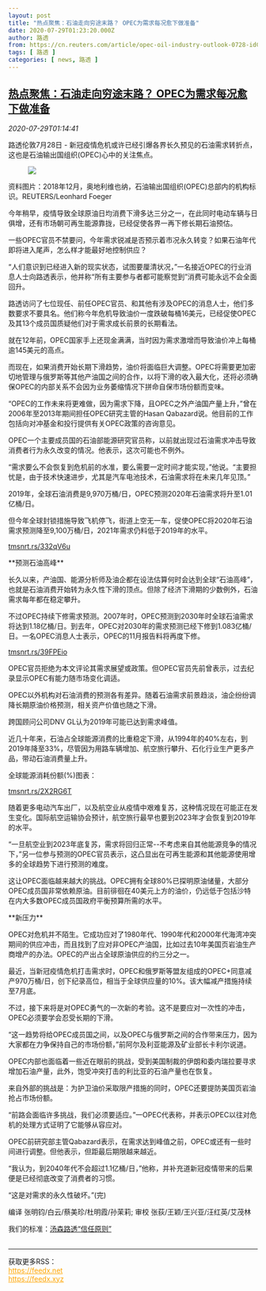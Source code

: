 ```yaml
---
layout: post
title: "热点聚焦：石油走向穷途末路？ OPEC为需求每况愈下做准备"
date: 2020-07-29T01:23:20.000Z
author: 路透
from: https://cn.reuters.com/article/opec-oil-industry-outlook-0728-idCNKCS24U03N
tags: [ 路透 ]
categories: [ news, 路透 ]
---
```

<!--1595985800000-->
[热点聚焦：石油走向穷途末路？ OPEC为需求每况愈下做准备](https://cn.reuters.com/article/opec-oil-industry-outlook-0728-idCNKCS24U03N)
------

<div>
<div><i>2020-07-29T01:14:41</i></div><div class="StandardArticleBody_body"><p>路透伦敦7月28日 - 新冠疫情危机或许已经引爆各界长久预见的石油需求转折点，这也是石油输出国组织(OPEC)心中的关注焦点。 </p><div class="PrimaryAsset_container"><div class="Image_container" tabindex="-1"><figure class="Image_zoom" style="padding-bottom:"><div class="LazyImage_container LazyImage_dark" style="background-image:none"><img src="//s4.reutersmedia.net/resources/r/?m=02&amp;d=20200729&amp;t=2&amp;i=1527474955&amp;r=LYNXNPEG6S01W&amp;w=600" aria-label="资料图片：2018年12月，奥地利维也纳，石油输出国组织(OPEC)总部内的机构标识。REUTERS/Leonhard Foeger"/><div class="LazyImage_image LazyImage_fallback" style="background-image:url(//s4.reutersmedia.net/resources/r/?m=02&amp;d=20200729&amp;t=2&amp;i=1527474955&amp;r=LYNXNPEG6S01W&amp;w=600);background-position:center center;background-color:inherit"></div></div><div class="Image_expand-button" aria-label="Expand Image Slideshow" role="button" tabindex="0"></div></figure><figcaption><div class="Image_caption"><span>资料图片：2018年12月，奥地利维也纳，石油输出国组织(OPEC)总部内的机构标识。REUTERS/Leonhard Foeger</span></div></figcaption></div></div><p>今年稍早，疫情导致全球原油日均消费下滑多达三分之一，在此同时电动车辆与日俱增，还有市场朝可再生能源靠拢，已经促使各界一再下修长期石油预估。 </p><p>一些OPEC官员不禁要问，今年需求锐减是否预示着市况永久转变？如果石油年代即将进入尾声，怎么样才能最好地控制供应？ </p><p>“人们意识到已经进入新的现实状态，试图要厘清状况，”一名接近OPEC的行业消息人士向路透表示，他并称“所有主要参与者都可能察觉到”消费可能永远不会全面回升。 </p><p>路透访问了七位现任、前任OPEC官员、和其他有涉及OPEC的消息人士，他们多数要求不要具名。他们称今年危机导致油价一度跌破每桶16美元，已经促使OPEC及其13个成员国质疑他们对于需求成长前景的长期看法。 </p><p>就在12年前，OPEC国家手上还现金满满，当时因为需求激增而导致油价冲上每桶逾145美元的高点。 </p><p>而现在，如果消费开始长期下滑趋势，油价将面临巨大调整。OPEC将需要更加密切地管理与俄罗斯等其他产油国之间的合作，以将下滑的收入最大化，还将必须确保OPEC的内部关系不会因为业务萎缩情况下拼命自保市场份额而变味。 </p><p>“OPEC的工作未来将更难做，因为需求下降，且OPEC之外产油国产量上升，”曾在2006年至2013年期间担任OPEC研究主管的Hasan Qabazard说。他目前的工作包括向对冲基金和投行提供有关OPEC政策的咨询意见。 </p><p>OPEC一个主要成员国的石油部能源研究官员称，以前就出现过石油需求冲击导致消费者行为永久改变的情况。他表示，这次可能也不例外。 </p><p>“需求要么不会恢复到危机前的水准，要么需要一定时间才能实现，”他说。“主要担忧是，由于技术快速进步，尤其是汽车电池技术，石油需求将在未来几年见顶。” </p><p>2019年，全球石油消费是9,970万桶/日，OPEC预测2020年石油需求将升至1.01亿桶/日。 </p><p>但今年全球封锁措施导致飞机停飞，街道上空无一车，促使OPEC将2020年石油需求预测降至9,100万桶/日，2021年需求仍料低于2019年的水平。 </p><p><a href="https://tmsnrt.rs/332qV6u">tmsnrt.rs/332qV6u</a> </p><p>**预测石油高峰** </p><p>长久以来，产油国、能源分析师及油企都在设法估算何时会达到全球“石油高峰”，也就是石油消费开始转为永久性下滑的顶点。但除了经济下滑期的少数例外，石油需求每年都在稳定攀升。 </p><p>不过OPEC持续下修需求预测。2007年时，OPEC预测到2030年时全球石油需求将达到1.18亿桶/日。到去年，OPEC对2030年的需求预测已经下修到1.083亿桶/日。一名OPEC消息人士表示，OPEC的11月报告料将再度下修。 </p><p><a href="https://tmsnrt.rs/39FPEio">tmsnrt.rs/39FPEio</a> </p><p>OPEC官员拒绝为本文评论其需求展望或政策。但OPEC官员先前曾表示，过去纪录显示OPEC有能力随市场变化调适。 </p><p>OPEC以外机构对石油消费的预测各有差异。随着石油需求前景趋淡，油企纷纷调降长期原油价格预测，相关资产价值也随之下滑。 </p><p>跨国顾问公司DNV GL认为2019年可能已达到需求峰值。 </p><p>近几十年来，石油占全球能源消费的比重稳定下滑，从1994年的40%左右，到2019年降至33%，尽管因为用路车辆增加、航空旅行攀升、石化行业生产更多产品，带动石油消费量上升。 </p><p>全球能源消耗份额(%)图表： </p><p><a href="https://tmsnrt.rs/2X2RG6T">tmsnrt.rs/2X2RG6T</a> </p><p>随着更多电动汽车出厂，以及航空业从疫情中艰难复苏，这种情况现在可能正在发生变化。国际航空运输协会预计，航空旅行最早也要到2023年才会恢复到2019年的水平。 </p><p>“一旦航空业到2023年底复苏，需求将回归正常--不考虑来自其他能源竞争的情况下，”另一位参与预测的OPEC官员表示，这凸显出在可再生能源和其他能源使用增多的全球趋势下进行预测的难度。 </p><p>这让OPEC面临越来越大的挑战。OPEC拥有全球80%已探明原油储量，大部分OPEC成员国非常依赖原油。目前徘徊在40美元上方的油价，仍远低于包括沙特在内大多数OPEC成员国政府平衡预算所需的水平。 </p><p>**新压力** </p><p>OPEC对危机并不陌生。它成功应对了1980年代、1990年代和2000年代海湾冲突期间的供应冲击，而且找到了应对非OPEC产油国，比如过去10年美国页岩油生产商增产的办法。OPEC的产出占全球原油供应的约三分之一。 </p><p>最近，当新冠疫情危机打击需求时，OPEC和俄罗斯等盟友组成的OPEC+同意减产970万桶/日，创下纪录高位，相当于全球供应量的10%。该大幅减产措施持续至7月底。 </p><p>不过，接下来将是对OPEC勇气的一次新的考验。这不是要应对一次性的冲击，OPEC必须要学会忍受长期的下滑。 </p><p>“这一趋势将给OPEC成员国之间，以及OPEC与俄罗斯之间的合作带来压力，因为大家都在力争保持自己的市场份额，”前阿尔及利亚能源及矿业部长卡利尔说道。 </p><p>OPEC内部也面临着一些近在眼前的挑战，受到美国制裁的伊朗和委内瑞拉要寻求增加石油产量，此外，饱受冲突打击的利比亚的石油产量也在恢复。 </p><p>来自外部的挑战是：为护卫油价采取限产措施的同时，OPEC还要提防美国页岩油抢占市场份额。 </p><p>“前路会面临许多挑战，我们必须要适应。”一OPEC代表称，并表示OPEC以往对危机的处理方式证明了它能够从容应对。 </p><p>OPEC前研究部主管Qabazard表示，在需求达到峰值之前，OPEC或还有一些时间进行调整。但他表示，但距最后期限越来越近。 </p><p>“我认为，到2040年代不会超过1.1亿桶/日，”他称，并补充道新冠疫情带来的后果便是已经彻底改变了消费者的习惯。 </p><p>“这是对需求的永久性破坏。”(完) </p><div class="Attribution_container"><div class="Attribution_attribution"><p class="Attribution_content">编译 张明钧/白云/蔡美珍/杜明霞/孙茉莉; 审校 张荻/王颖/王兴亚/汪红英/艾茂林 </p></div></div><div class="StandardArticleBody_trustBadgeContainer"><span class="StandardArticleBody_trustBadgeTitle">我们的标准：</span><span class="trustBadgeUrl"><a href="https://www.thomsonreuters.cn/content/dam/openweb/documents/pdf/china/brochures/about-us-1.pdf">汤森路透“信任原则”</a></span></div></div><br><hr><div>获取更多RSS：<br><a href="https://feedx.net" style="color:orange" target="_blank">https://feedx.net</a> <br><a href="https://feedx.xyz" style="color:orange" target="_blank">https://feedx.xyz</a><br></div>
</div>
